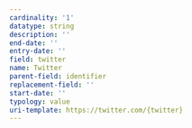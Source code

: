 ```yaml
---
cardinality: '1'
datatype: string
description: ''
end-date: ''
entry-date: ''
field: twitter
name: Twitter
parent-field: identifier
replacement-field: ''
start-date: ''
typology: value
uri-template: https://twitter.com/{twitter}
---
```

